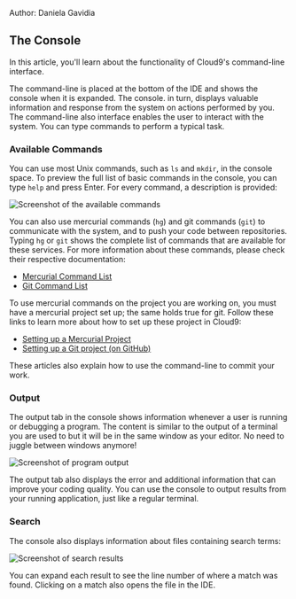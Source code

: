 Author: Daniela Gavidia

## The Console

In this article, you'll learn about the functionality of Cloud9's command-line interface. 

The command-line is placed at the bottom of the IDE and shows the console when it is expanded. The console. in turn, displays valuable information and response from the system on actions performed by you. The command-line also interface enables the user to interact with the system. You can type commands to perform a typical task.

### Available Commands
You can use most Unix commands, such as `ls` and `mkdir`, in the console space. To preview the full list of basic commands in the console, you can type `help` and press Enter. For every command, a description is provided:

![Screenshot of the available commands](./images/availableCommands.png)

You can also use mercurial commands (`hg`) and git commands (`git`) to communicate with the system, and to push your code between repositories. Typing `hg` or `git` shows the complete list of commands that are available for these services. For more information about these commands, please check their respective documentation:

* [Mercurial Command List](http://mercurial.selenic.com/guide)
* [Git Command List](http://help.github.com/git-cheat-sheets)

To use mercurial commands on the project you are working on, you must have a mercurial project set up; the same holds true for git. Follow these links to learn more about how to set up these project in Cloud9:

* [Setting up a Mercurial Project](./setting_up_bitbucket_mercurial.html)
* [Setting up a Git project (on GitHub)](./setting_up_github_project.html)

These articles also explain how to use the command-line to commit your work.

### Output

The output tab in the console shows information whenever a user is running or debugging a program. The content is similar to the output of a terminal you are used to but it will be in the same window as your editor. No need to juggle between windows anymore!

![Screenshot of program output](./images/consoleOutput.png)

The output tab also displays the error and additional information that can improve your coding quality. You can use the console to output results from your running application, just like a regular terminal.

### Search

The console also displays information about files containing search terms:

![Screenshot of search results](./images/searchResults.png)

You can expand each result to see the line number of where a match was found. Clicking on a match also opens the file in the IDE.